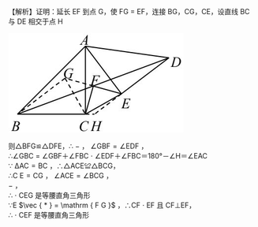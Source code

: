 【解析】证明：延长 EF 到点 G，使 FG $=$ EF，连接 BG，CG，CE，设直线 BC 与 DE 相交于点 H

![](<../../qs_image_DB/专题1-1_一网打尽全等三角形模型_·十个模型（解析版）/88c97ffa3a599f2cd5e09c711363648724141a8ad3398bfcf892fc7dee039b24.jpg>)

则△BFG≌△DFE，∴ $-$ ， $\angle \mathrm { G B F } = \angle \mathrm { E D F }$ ，  
∴∠GBC $=$ ∠GBF＋∠FBC $\cdot$ ∠EDF＋∠FBC＝180°－∠H＝∠EAC  
∵ $\mathrm { \Delta A C = B C }$ ，∴△ACE≌△BCG，  
∴C $\mathrm { E } { = } \mathrm { C } \mathrm { G }$ ， $\angle \mathrm { A C E } = \angle \mathrm { B C G }$ ，  
$-$ ，  
∴ $\cdot$ CEG 是等腰直角三角形  
∵E $\vec { * } = \mathrm { F G }$ ，∴CF $\cdot$ EF 且 CF⊥EF，  
∴ $\cdot$ CEF 是等腰直角三角形
